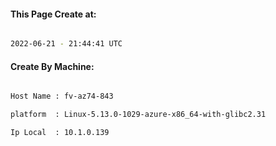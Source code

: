 
   
#### This Page Create at:

```bash

2022-06-21 - 21:44:41 UTC

```

#### Create By Machine:

```bash

Host Name : fv-az74-843

platform  : Linux-5.13.0-1029-azure-x86_64-with-glibc2.31

Ip Local  : 10.1.0.139

```

